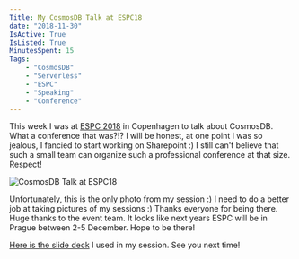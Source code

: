 ```yaml
---
Title: My CosmosDB Talk at ESPC18
date: "2018-11-30" 
IsActive: True
IsListed: True
MinutesSpent: 15
Tags: 
    - "CosmosDB"
    - "Serverless"
    - "ESPC" 
    - "Speaking"
    - "Conference"
---
```


This week I was at [ESPC 2018](https://www.sharepointeurope.com/) in Copenhagen to talk about CosmosDB. What a conference that was?!? I will be honest, at one point I was so jealous, I fancied to start working on Sharepoint :) I still can't believe that such a small team can organize such a professional conference at that size. Respect!

![CosmosDB Talk at ESPC18](/media/ESPC-CosmosDB-Talk/Daron.jpg)

Unfortunately, this is the only photo from my session :) I need to do a better job at taking pictures of my sessions :) Thanks everyone for being there. Huge thanks to the event team. It looks like next years ESPC will be in Prague between 2-5 December. Hope to be there!

[Here is the slide deck](https://speakerdeck.com/daronyondem/cosmosdb-jack-of-all-trades-master-of-many-fb0df07b-9373-40e1-b529-33589c86de43) I used in my session. See you next time!


